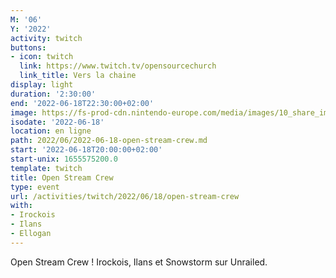 ```yaml
---
M: '06'
Y: '2022'
activity: twitch
buttons:
- icon: twitch
  link: https://www.twitch.tv/opensourcechurch
  link_title: Vers la chaine
display: light
duration: '2:30:00'
end: '2022-06-18T22:30:00+02:00'
image: https://fs-prod-cdn.nintendo-europe.com/media/images/10_share_images/games_15/nintendo_switch_download_software_1/H2x1_NSwitchDS_Unrailed.jpg
isodate: '2022-06-18'
location: en ligne
path: 2022/06/2022-06-18-open-stream-crew.md
start: '2022-06-18T20:00:00+02:00'
start-unix: 1655575200.0
template: twitch
title: Open Stream Crew
type: event
url: /activities/twitch/2022/06/18/open-stream-crew
with:
- Irockois
- Ilans
- Ellogan
---
```

Open Stream Crew ! Irockois, Ilans et Snowstorm sur Unrailed.